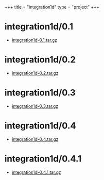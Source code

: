 +++
title = "integration1d"
type = "project"
+++

# integration1d/0.1
* [integration1d-0.1.tar.gz](/integration1d/integration1d/0.1/integration1d-0.1.tar.gz)

# integration1d/0.2
* [integration1d-0.2.tar.gz](/integration1d/integration1d/0.2/integration1d-0.2.tar.gz)

# integration1d/0.3
* [integration1d-0.3.tar.gz](/integration1d/integration1d/0.3/integration1d-0.3.tar.gz)

# integration1d/0.4
* [integration1d-0.4.tar.gz](/integration1d/integration1d/0.4/integration1d-0.4.tar.gz)

# integration1d/0.4.1
* [integration1d-0.4.1.tar.gz](/integration1d/integration1d/0.4.1/integration1d-0.4.1.tar.gz)